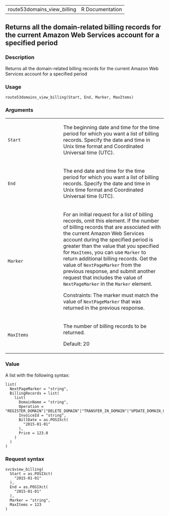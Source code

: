 <table style="width: 100%;">
<tbody>
<tr class="odd">
<td>route53domains_view_billing</td>
<td style="text-align: right;">R Documentation</td>
</tr>
</tbody>
</table>

## Returns all the domain-related billing records for the current Amazon Web Services account for a specified period

### Description

Returns all the domain-related billing records for the current Amazon
Web Services account for a specified period

### Usage

    route53domains_view_billing(Start, End, Marker, MaxItems)

### Arguments

<table>
<colgroup>
<col style="width: 35%" />
<col style="width: 65%" />
</colgroup>
<tbody>
<tr class="odd">
<td><code id="route53domains_view_billing_:_Start">Start</code></td>
<td><p>The beginning date and time for the time period for which you
want a list of billing records. Specify the date and time in Unix time
format and Coordinated Universal time (UTC).</p></td>
</tr>
<tr class="even">
<td><code id="route53domains_view_billing_:_End">End</code></td>
<td><p>The end date and time for the time period for which you want a
list of billing records. Specify the date and time in Unix time format
and Coordinated Universal time (UTC).</p></td>
</tr>
<tr class="odd">
<td><code id="route53domains_view_billing_:_Marker">Marker</code></td>
<td><p>For an initial request for a list of billing records, omit this
element. If the number of billing records that are associated with the
current Amazon Web Services account during the specified period is
greater than the value that you specified for <code>MaxItems</code>, you
can use <code>Marker</code> to return additional billing records. Get
the value of <code>NextPageMarker</code> from the previous response, and
submit another request that includes the value of
<code>NextPageMarker</code> in the <code>Marker</code> element.</p>
<p>Constraints: The marker must match the value of
<code>NextPageMarker</code> that was returned in the previous
response.</p></td>
</tr>
<tr class="even">
<td><code
id="route53domains_view_billing_:_MaxItems">MaxItems</code></td>
<td><p>The number of billing records to be returned.</p>
<p>Default: 20</p></td>
</tr>
</tbody>
</table>

### Value

A list with the following syntax:

    list(
      NextPageMarker = "string",
      BillingRecords = list(
        list(
          DomainName = "string",
          Operation = "REGISTER_DOMAIN"|"DELETE_DOMAIN"|"TRANSFER_IN_DOMAIN"|"UPDATE_DOMAIN_CONTACT"|"UPDATE_NAMESERVER"|"CHANGE_PRIVACY_PROTECTION"|"DOMAIN_LOCK"|"ENABLE_AUTORENEW"|"DISABLE_AUTORENEW"|"ADD_DNSSEC"|"REMOVE_DNSSEC"|"EXPIRE_DOMAIN"|"TRANSFER_OUT_DOMAIN"|"CHANGE_DOMAIN_OWNER"|"RENEW_DOMAIN"|"PUSH_DOMAIN"|"INTERNAL_TRANSFER_OUT_DOMAIN"|"INTERNAL_TRANSFER_IN_DOMAIN",
          InvoiceId = "string",
          BillDate = as.POSIXct(
            "2015-01-01"
          ),
          Price = 123.0
        )
      )
    )

### Request syntax

    svc$view_billing(
      Start = as.POSIXct(
        "2015-01-01"
      ),
      End = as.POSIXct(
        "2015-01-01"
      ),
      Marker = "string",
      MaxItems = 123
    )
